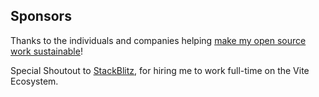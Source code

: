 ## Sponsors

Thanks to the individuals and companies helping [make my open source work sustainable](https://github.com/sponsors/patak-dev)! 

Special Shoutout to [StackBlitz](https://stackblitz.com), for hiring me to work full-time on the Vite Ecosystem.

<script setup>
import Sponsors from "./sponsors.vue"
</script>

<Sponsors/>
